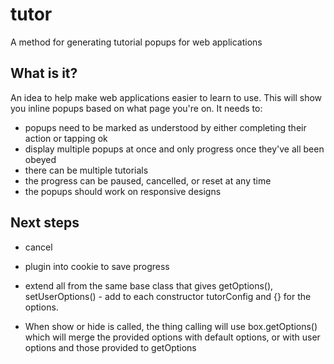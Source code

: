 # tutor

A method for generating tutorial popups for web applications

## What is it?

An idea to help make web applications easier to learn to use. This will show you inline popups based on what page you're on. It needs to:

 - popups need to be marked as understood by either completing their action or tapping ok
 - display multiple popups at once and only progress once they've all been obeyed
 - there can be multiple tutorials
 - the progress can be paused, cancelled, or reset at any time
 - the popups should work on responsive designs

## Next steps

 - cancel
 - plugin into cookie to save progress



 - extend all from the same base class that gives getOptions(), setUserOptions() - add to each constructor tutorConfig and {} for the options.
 -  When show or hide is called, the thing calling will use box.getOptions() which will merge the provided options with default options, or with user options and those provided to getOptions